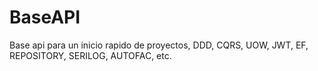 # BaseAPI
Base api para un inicio rapido de proyectos, DDD, CQRS, UOW, JWT, EF, REPOSITORY, SERILOG, AUTOFAC, etc.
